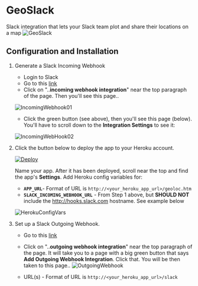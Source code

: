 # GeoSlack
Slack integration that lets your Slack team plot and share their locations on a map
![GeoSlack](https://dl.dropboxusercontent.com/s/kellfmkvwinxm11/01GeoSlack.png?dl=0)

## Configuration and Installation

1. Generate a Slack Incoming Webhook
   - Login to Slack
   - Go to this [link](https://api.slack.com/incoming-webhooks#share_your_incoming_webhook_as_a_slack_app)
   - Click on "..__incoming webhook integration__" near the top paragraph of the page.  Then you'll see this page..

   ![IncomingWebhook01](https://dl.dropboxusercontent.com/s/3jjkxvwoniuwglj/webhooks01.PNG?dl=0)

    - Click the green button (see above), then you'll see this page (below).  You'll have to scroll down to the __Integration Settings__ to see it:

   ![IncomingWebHook02](https://dl.dropboxusercontent.com/s/6r4hy2n1g3x69s5/SlackWebhookIncoming.PNG?dl=0)

2. Click the button below to deploy the app to your Heroku account.

   [![Deploy](https://www.herokucdn.com/deploy/button.png)](https://heroku.com/deploy)

   Name your app. After it has been deployed, scroll near the top and find the app's  __Settings__. Add Heroku config variables for:
   - __`APP_URL`__- Format of URL is `http://<your_heroku_app_url>/geoloc.htm`
   - __`SLACK_INCOMING_WEBHOOK_URL`__ - From Step 1 above, but __SHOULD NOT__ include the http://hooks.slack.com hostname.  See example below

    ![HerokuConfigVars](https://dl.dropboxusercontent.com/s/b42hgobyj3dq1lh/03GeoSlack.PNG?dl=0)

3. Set up a Slack Outgoing Webhook.  
   - Go to this [link](https://api.slack.com/outgoing-webhooks)
   - Click on "..__outgoing webhook integration__" near the top paragraph of the page.  It will take you to a page with a big green button that says __Add Outgoing Webhook Integration__.  Click that.  You will be then taken to this page..
    ![OutgoingWebhook](https://dl.dropboxusercontent.com/s/c8cg62s0f0f0q7p/SlackWebhookOutgoing.PNG?dl=0)

    - URL(s) - Format of URL is `http://<your_heroku_app_url>/slack`
